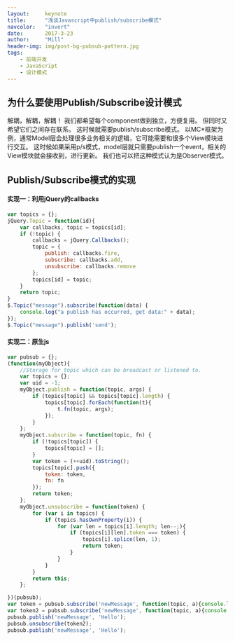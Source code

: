 ```yaml
---
layout:     keynote
title:      "浅谈Javascript中publish/subscribe模式"
navcolor:   "invert"
date:       2017-3-23
author:     "Mill"
header-img: img/post-bg-pubsub-pattern.jpg
tags:
    - 前端开发
    - JavaScript
    - 设计模式
---
```


## 为什么要使用Publish/Subscribe设计模式
解耦，解耦，解耦！
我们都希望每个component做到独立，方便复用。
但同时又希望它们之间存在联系。
这时候就需要publish/subscribe模式。
以MC*框架为例，通常Model层会处理很多业务相关的逻辑，它可能需要和很多个View模块进行交互。
这时候如果采用p/s模式，model层就只需要publish一个event，相关的View模块就会接收到，进行更新。
我们也可以把这种模式认为是Observer模式。
## Publish/Subscribe模式的实现
#### 实现一：利用jQuery的callbacks
```javascript
var topics = {};
jQuery.Topic = function(id){
    var callbacks, topic = topics[id];
    if (!topic) {
        callbacks = jQuery.Callbacks();
        topic = {
            publish: callbacks.fire,
            subscribe: callbacks.add,
            unsubscribe: callbacks.remove
        };
        topics[id] = topic;
    }
    return topic;
}
$.Topic("message").subscribe(function(data) {
    console.log("a publish has occurred, get data:" + data);
});
$.Topic("message").publish('send');
```
#### 实现二：原生js
```javascript
var pubsub = {};
(function(myObject){
    //Storage for topic which can be broadcast or listened to.
    var topics = {};
    var uid = -1;
    myObject.publish = function(topic, args) {
        if (topics[topic] && topics[topic].length) {
            topics[topic].forEach(function(t){
                t.fn(topic, args);
            });
        }
    };
    myObject.subscribe = function(topic, fn) {
        if (!topics[topic]) {
            topics[topic] = [];
        }
        var token = (++uid).toString();
        topics[topic].push({
            token: token,
            fn: fn
        });
        return token;
    };
    myObject.unsubscribe = function(token) {
        for (var i in topics) {
            if (topics.hasOwnProperty(i)) {
                for (var len = topics[i].length; len--;){
                    if (topics[i][len].token === token) {
                        topics[i].splice(len, 1);
                        return token;
                    }
                }
            }
        }
        return this;
    };

})(pubsub);
var token = pubsub.subscribe('newMessage', function(topic, a){console.log("Log1:"+"Topic" + topic+ ",Message" + a)});
var token2 = pubsub.subscribe('newMessage', function(topic, a){console.log("Log2:"+"Topic" + topic+ ",Message" + a)});
pubsub.publish('newMessage', 'Hello');
pubsub.unsubscribe(token2);
pubsub.publish('newMessage', 'Hello');
```
